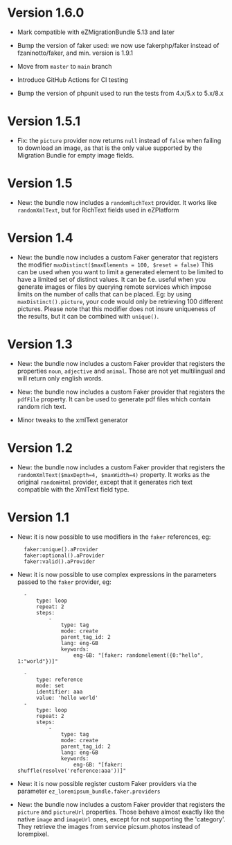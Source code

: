 Version 1.6.0
=============

* Mark compatible with eZMigrationBundle 5.13 and later

* Bump the version of faker used: we now use fakerphp/faker instead of fzaninotto/faker, and min. version is 1.9.1

* Move from `master` to `main` branch

* Introduce GitHub Actions for CI testing

* Bump the version of phpunit used to run the tests from 4.x/5.x to 5.x/8.x


Version 1.5.1
=============

* Fix: the `picture` provider now returns `null` instead of `false` when failing to download an image, as that is the
    only value supported by the Migration Bundle for empty image fields.


Version 1.5
===========

* New: the bundle now includes a `randomRichText` provider. It works like `randomXmlText`, but for RichText fields used
    in eZPlatform


Version 1.4
===========

* New: the bundle now includes a custom Faker generator that registers the modifier `maxDistinct($maxElements = 100, $reset = false)`
    This can be used when you want to limit a generated element to be limited to have a limited set of distinct values.
    It can be f.e. useful when you generate images or files by querying remote services which impose limits on the
    number of calls that can be placed.
    Eg: by using `maxDistinct().picture`, your code would only be retrieving 100 different pictures.
    Please note that this modifier does not insure uniqueness of the results, but it can be combined with `unique()`.


Version 1.3
===========

* New: the bundle now includes a custom Faker provider that registers the properties `noun`, `adjective` and `animal`.
    Those are not yet multilingual and will return only english words.

* New: the bundle now includes a custom Faker provider that registers the `pdfFile` property. It can be used to generate
    pdf files which contain random rich text.

* Minor tweaks to the xmlText generator


Version 1.2
===========

* New: the bundle now includes a custom Faker provider that registers the `randomXmlText($maxDepth=4, $maxWidth=4)` property.
    It works as the original `randomHtml` provider, except that it generates rich text compatible with the XmlText
    field type.


Version 1.1
===========

* New: it is now possible to use modifiers in the `faker` references, eg:

        faker:unique().aProvider
        faker:optional().aProvider
        faker:valid().aProvider

* New: it is now possible to use complex expressions in the parameters passed to the `faker` provider, eg:

        -
            type: loop
            repeat: 2
            steps:
                -
                    type: tag
                    mode: create
                    parent_tag_id: 2
                    lang: eng-GB
                    keywords:
                        eng-GB: "[faker: randomelement({0:"hello", 1:"world"})]"

        -
            type: reference
            mode: set
            identifier: aaa
            value: 'hello world'
        -
            type: loop
            repeat: 2
            steps:
                -
                    type: tag
                    mode: create
                    parent_tag_id: 2
                    lang: eng-GB
                    keywords:
                        eng-GB: "[faker: shuffle(resolve('reference:aaa'))]"

* New: it is now possible register custom Faker providers via the parameter `ez_loremipsum_bundle.faker.providers`

* New: the bundle now includes a custom Faker provider that registers the `picture` and `pictureUrl` properties.
    Those behave almost exactly like the native `image` and `imageUrl` ones, except for not supporting the 'category'.
    They retrieve the images from service picsum.photos instead of lorempixel.
